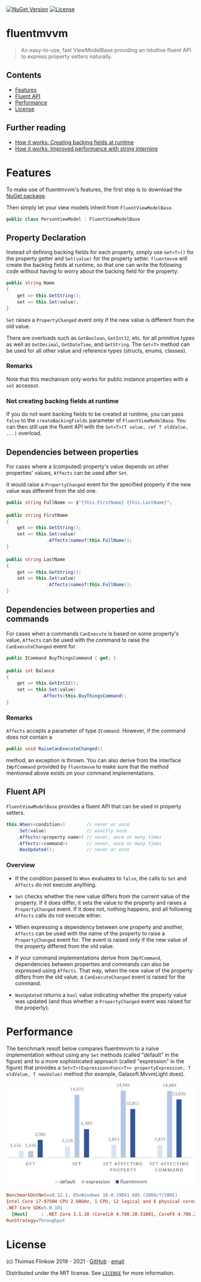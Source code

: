 [![NuGet Version](https://img.shields.io/nuget/v/fluentmvvm)](https://www.nuget.org/packages/fluentmvvm/)
[![License](https://img.shields.io/github/license/flinkow/fluentmvvm)](https://github.com/flinkow/fluentmvvm/blob/master/LICENSE)

# fluentmvvm

> An easy-to-use, fast ViewModelBase providing an intuitive fluent API to express property setters naturally.

## Contents

- [Features](https://github.com/flinkow/fluentmvvm#features)
- [Fluent API](https://github.com/flinkow/fluentmvvm#fluent-api)
- [Performance](https://github.com/flinkow/fluentmvvm#performance)
- [License](https://github.com/flinkow/fluentmvvm#license)

## Further reading

- [How it works: Creating backing fields at runtime](TODO)
- [How it works: Improved performance with string interning](TODO)

# Features

To make use of fluentmvvm's features, the first step is to download the [NuGet package](https://www.nuget.org/packages/fluentmvvm/).

Then simply let your view models inherit from `FluentViewModelBase`.

```csharp
public class PersonViewModel : FluentViewModelBase
```

## Property Declaration

Instead of defining backing fields for each property, simply use `Get<T>()` for the property getter and `Set(value)` for the property setter. `fluentmvvm` will create the backing fields at runtime, so that one can write the following code without having to worry about the backing field for the property:

```csharp
public string Name
{
    get => this.GetString();
    set => this.Set(value);
}
```

`Set` raises a `PropertyChanged` event only if the new value is different from the old value.

There are overloads such as `GetBoolean`, `GetInt32`, etc. for all primitive types as well as `GetDecimal`, `GetDateTime`, and `GetString`. The `Get<T>` method can be used for all other value and reference types (structs, enums, classes).

### Remarks

Note that this mechanism only works for public instance properties with a `set` accessor.

### Not creating backing fields at runtime

If you do not want backing fields to be created at runtime, you can pass `false` to the `createBackingFields` parameter of `FluentViewModelBase`.
You can then still use the fluent API with the `Set<T>(T value, ref T oldValue, ...)` overload.

## Dependencies between properties

For cases where a (computed) property's value depends on other properties' values, `Affects` can be used after `Set`.

It would raise a `PropertyChanged` event for the specified property if the new value was different from the old one.

```csharp
public string FullName => $"{this.FirstName} {this.LastName}";

public string FirstName
{
    get => this.GetString();
    set => this.Set(value)
               .Affects(nameof(this.FullName));
}

public string LastName
{
    get => this.GetString();
    set => this.Set(value)
               .Affects(nameof(this.FullName));
}
```

## Dependencies between properties and commands
For cases when a commands `CanExecute` is based on some property's value, `Affects` can be used with the command to raise the `CanExecuteChanged` event for.

```csharp
public ICommand BuyThingsCommand { get; }

public int Balance
{
    get => this.GetInt32();
    set => this.Set(value)
             .Affects(this.BuyThingsCommand);
}
```

### Remarks

`Affects` accepts a parameter of type `ICommand`. However, if the command does not contain a

```csharp
public void RaiseCanExecuteChanged()
```

method, an exception is thrown. You can also derive from the interface `IWpfCommand` provided by `fluentmvvm` to make sure that the method mentioned above exists on your command implementations.

## Fluent API

`FluentViewModelBase` provides a fluent API that can be used in property setters.

```csharp
this.When(<condition>)        // never or once
    .Set(value)               // exactly once
    .Affects(<property name>) // never, once or many times
    .Affects(<command>)       // never, once or many times
    .WasUpdated();            // never or once
```

### Overview

- If the condition passed to `When` evaluates to `false`, the calls to `Set` and `Affects` do not execute anything.

- `Set` checks whether the new value differs from the current value of the property. If it does differ, it sets the value to the property and raises a `PropertyChanged` event. If it does not, nothing happens, and all following `Affects` calls do not execute either.

- When expressing a dependency between one property and another, `Affects` can be used with the name of the property to raise a `PropertyChanged` event for. The event is raised only if the new value of the property differed from the old value.

- If your command implementations derive from `IWpfCommand`, dependencies between properties and commands can also be expressed using `Affects`. That way, when the new value of the property differs from the old value, a `CanExecuteChanged` event is raised for the command.

- `WasUpdated` returns a `bool` value indicating whether the property value was updated (and thus whether a `PropertyChanged` event was raised for the property).

# Performance

The benchmark result below compares fluentmvvm to a naive implementation without using any `Set` methods (called "default" in the figure) and to a more sophisticated approach (called "expression" in the figure) that provides a `Set<T>(Expression<Func<T>> propertyExpression, T oldValue, T newValue)` method (for example, Galasoft.MvvmLight does).

<p align="center">
  <img src="https://github.com/flinkow/fluentmvvm/blob/master/performance.PNG" />
</p>

```ini
BenchmarkDotNet=v0.12.1, OS=Windows 10.0.19041.685 (2004/?/20H1)
Intel Core i7-9750H CPU 2.60GHz, 1 CPU, 12 logical and 6 physical cores
.NET Core SDK=5.0.101
  [Host]     : .NET Core 3.1.10 (CoreCLR 4.700.20.51601, CoreFX 4.700.20.51901), X64 RyuJIT
RunStrategy=Throughput
```

# License

(c) Thomas Flinkow 2019 - 2021 · [GitHub](https://github.com/flinkow) · [email](flinkow@thomas-flinkow.de)

Distributed under the MIT license. See [`LICENSE`](https://github.com/flinkow/fluentmvvm/blob/master/LICENSE) for more information.
